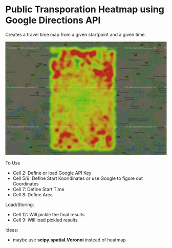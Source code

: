 # Public Transporation Heatmap using Google Directions API

Creates a travel time map from a given startpoint and a given time.

![Example Image that did not load](https://github.com/FrankT1983/TransportHeatmap/raw/master/Images/ExampleOutputBerlin.JPG)


To Use
- Cell 2: Define or load Google API Key
- Cell 5/6: Define Start Kooridinates or use Google to figure out Coordinates
- Cell 7: Define Start Time
- Cell 8: Define Area
	
Load/Storing:
- Cell 12: Will pickle the final results
- Cell 9: Will load pickled results	

Ideas:
- maybe use **scipy.spatial.Voronoi** instead of heatmap
